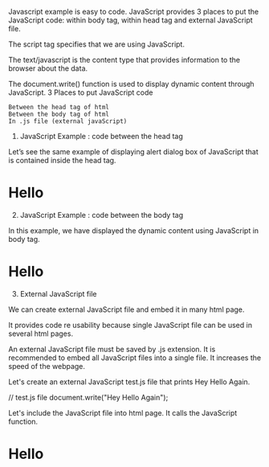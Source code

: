 Javascript example is easy to code. JavaScript provides 3 places to put the JavaScript code: within body tag, within head tag and external JavaScript file.

The script tag specifies that we are using JavaScript.

The text/javascript is the content type that provides information to the browser about the data.

The document.write() function is used to display dynamic content through JavaScript.
3 Places to put JavaScript code

    Between the head tag of html
    Between the body tag of html
    In .js file (external javaScript)

1. JavaScript Example : code between the head tag

Let’s see the same example of displaying alert dialog box of JavaScript that is contained inside the head tag.

<!DOCTYPE html>
<html lang="en">
<head>
    <meta charset="UTF-8">
    <meta name="viewport" content="width=device-width, initial-scale=1.0">
    <meta http-equiv="X-UA-Compatible" content="ie=edge">
    <title>JavaScript</title>
    <script>
        document.write("Hello from Yahoo Baba");
    </script>
</head>
<body>
    <h1>Hello</h1>
</body>
</html>

2. JavaScript Example : code between the body tag

In this example, we have displayed the dynamic content using JavaScript in body tag.

<!DOCTYPE html>
<html lang="en">
<head>
    <meta charset="UTF-8">
    <meta name="viewport" content="width=device-width, initial-scale=1.0">
    <meta http-equiv="X-UA-Compatible" content="ie=edge">
    <title>JavaScript</title>
</head>
<body>
    <h1>Hello</h1>
    <script> 
        document.write("Hello from Yahoo Baba");
    </script>
</body>
</html>

3. External JavaScript file

We can create external JavaScript file and embed it in many html page.

It provides code re usability because single JavaScript file can be used in several html pages.

An external JavaScript file must be saved by .js extension. It is recommended to embed all JavaScript files into a single file. It increases the speed of the webpage.

Let's create an external JavaScript test.js file that prints Hey Hello Again.

// test.js file
document.write("Hey Hello Again");

Let's include the JavaScript file into html page. It calls the JavaScript function.

<!DOCTYPE html>
<html lang="en">
<head>
    <meta charset="UTF-8">
    <meta name="viewport" content="width=device-width, initial-scale=1.0">
    <meta http-equiv="X-UA-Compatible" content="ie=edge">
    <title>JavaScript</title>
   <!-- External JavaScript -->
    <script src="js/test.js"></script> 
</head>
<body>
    <h1>Hello</h1>
</body>
</html>

